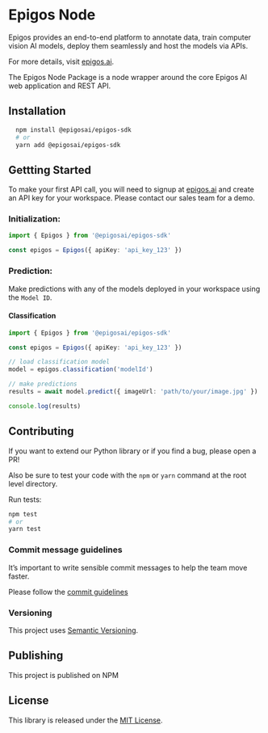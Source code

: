 # Epigos Node

Epigos provides an end-to-end platform to annotate data, train computer vision AI models,
deploy them seamlessly and host the models via APIs.

For more details, visit [epigos.ai](https://epigos.ai).

The Epigos Node Package is a node wrapper around the core Epigos AI web application and REST API.

## Installation

```bash
  npm install @epigosai/epigos-sdk
  # or
  yarn add @epigosai/epigos-sdk
```

## Gettting Started

To make your first API call, you will need to signup at [epigos.ai](https://epigos.ai) and create an
API key for your workspace. Please contact our sales team for a demo.

### Initialization:

```ts
import { Epigos } from '@epigosai/epigos-sdk'

const epigos = Epigos({ apiKey: 'api_key_123' })
```

### Prediction:

Make predictions with any of the models deployed in your workspace using the `Model ID`.

#### Classification

```ts
import { Epigos } from '@epigosai/epigos-sdk'

const epigos = Epigos({ apiKey: 'api_key_123' })

// load classification model
model = epigos.classification('modelId')

// make predictions
results = await model.predict({ imageUrl: 'path/to/your/image.jpg' })

console.log(results)
```

## Contributing

If you want to extend our Python library or if you find a bug, please open a PR!

Also be sure to test your code with the `npm` or `yarn` command at the root level directory.

Run tests:

```bash
npm test
# or
yarn test
```

### Commit message guidelines

It’s important to write sensible commit messages to help the team move faster.

Please follow the [commit guidelines](https://www.conventionalcommits.org/en/v1.0.0/)

### Versioning

This project uses [Semantic Versioning](https://semver.org/).

## Publishing

This project is published on NPM

## License

This library is released under the [MIT License](LICENSE).
